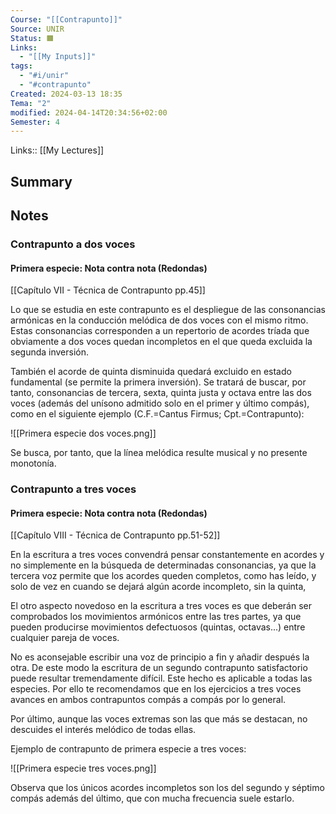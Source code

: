 ```yaml
---
Course: "[[Contrapunto]]"
Source: UNIR
Status: 🟧
Links:
  - "[[My Inputs]]"
tags:
  - "#i/unir"
  - "#contrapunto"
Created: 2024-03-13 18:35
Tema: "2"
modified: 2024-04-14T20:34:56+02:00
Semester: 4
---
```

Links:: [[My Lectures]]
## Summary

## Notes

### Contrapunto a dos voces

#### Primera especie: Nota contra nota (Redondas)

[[Capítulo VII - Técnica de Contrapunto pp.45]]

Lo que se estudia en este contrapunto es el despliegue de las consonancias armónicas en la conducción melódica de dos voces con el mismo ritmo. Estas consonancias corresponden a un repertorio de acordes tríada  que obviamente a dos voces quedan incompletos en el que queda excluida la segunda inversión.

También el acorde de quinta disminuida quedará excluido en estado fundamental (se permite la primera inversión). Se tratará de buscar, por tanto, consonancias de tercera, sexta, quinta justa y octava entre las dos voces (además del unísono admitido solo en el primer y último compás), como en el siguiente ejemplo (C.F.=Cantus Firmus; Cpt.=Contrapunto):

![[Primera especie dos voces.png]]

Se busca, por tanto, que la línea melódica resulte musical y no presente monotonía.

### Contrapunto a tres voces

#### Primera especie: Nota contra nota (Redondas)

[[Capítulo VIII - Técnica de Contrapunto pp.51-52]]

En la escritura a tres voces convendrá pensar constantemente en acordes y no simplemente en la búsqueda de determinadas consonancias, ya que la tercera voz permite que los acordes queden completos, como has leído, y solo de vez en cuando se dejará algún acorde incompleto, sin la quinta,

El otro aspecto novedoso en la escritura a tres voces es que deberán ser comprobados los movimientos armónicos entre las tres partes, ya que pueden producirse movimientos defectuosos (quintas, octavas...) entre cualquier pareja de voces.

No es aconsejable escribir una voz de principio a fin y añadir después la otra. De este modo la escritura de un segundo contrapunto satisfactorio puede resultar tremendamente difícil. Este hecho es aplicable a todas las especies. Por ello te recomendamos que en los ejercicios a tres voces avances en ambos contrapuntos compás a compás por lo general.

Por último, aunque las voces extremas son las que más se destacan, no descuides el interés melódico de todas ellas.

Ejemplo de contrapunto de primera especie a tres voces:

![[Primera especie tres voces.png]]

Observa que los únicos acordes incompletos son los del segundo y séptimo compás además del último, que con mucha frecuencia suele estarlo.